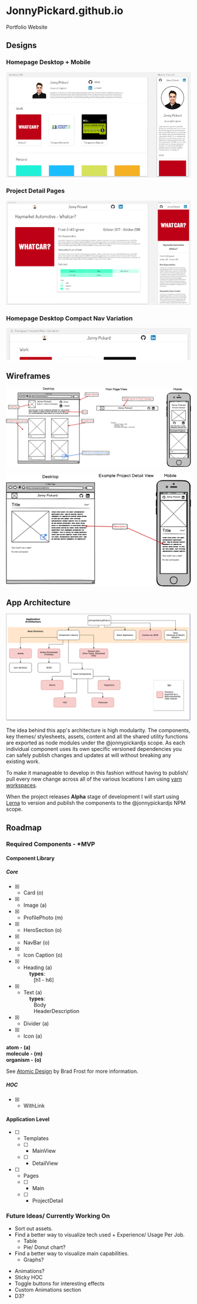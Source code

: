 # JonnyPickard.github.io

Portfolio Website


## Designs

### Homepage Desktop + Mobile

<p align="center" style="background: white;">
  <img src="./docs/designs/homepage-desktop-and-mobile.png" alt="Homepage Desktop & Mobile">
</p>

### Project Detail Pages

<p align="center" style="background: white;">
  <img src="./docs/designs/project-detail-page.png" alt="Project Detail Page">
</p>

### Homepage Desktop Compact Nav Variation

<p align="center" style="background: white;">
  <img src="./docs/designs/homepage-desktop-compact-nav-variation.png" alt="Homepage Desktop Compact Nav Variation">
</p>


## Wireframes

<p align="center">
  <img src="./docs/wireframes/main-view.png" alt="Main View">
</p>


<p align="center">
  <img src="./docs/wireframes/example-projects-detail-view.png" alt="Example project detail view">
</p>

## App Architecture

<p align="center">
  <img src="./docs/app-architecture.png" alt="Main View">
</p>

The idea behind this app's architecture is high modularity. The components, key themes/ stylesheets, assets, content and all the shared utility functions are exported as node modules under the @jonnypickardjs scope. As each individual component uses its own specific versioned dependencies you can safely publish changes and updates at will without breaking any existing work.  

To make it manageable to develop in this fashion without having to publish/ pull every new change across all of the various locations I am using [yarn workspaces][1].

When the project releases **Alpha** stage of development I will start using [Lerna][2] to version and publish the components to the @jonnypickardjs NPM scope.

## Roadmap

### Required Components - *MVP

#### Component Library

##### Core

- [x] - Card (o)  
- [x] - Image (a)  
- [x] - ProfilePhoto (m)  
- [x] - HeroSection (o)  
- [x] - NavBar (o)  
- [x] - Icon Caption (o)  
- [x] - Heading (a)  
&nbsp;&nbsp;&nbsp;&nbsp;**types**:  
&nbsp;&nbsp;&nbsp;&nbsp;&nbsp;&nbsp; [h1 - h6]  
- [x] - Text (a)  
&nbsp;&nbsp;&nbsp;&nbsp;**types**:  
&nbsp;&nbsp;&nbsp;&nbsp;&nbsp;&nbsp; Body  
&nbsp;&nbsp;&nbsp;&nbsp;&nbsp;&nbsp; HeaderDescription  
- [x] - Divider (a)  
- [x] - Icon (a)  

**atom - (a)**  
**molecule - (m)**  
**organism - (o)**  

See [Atomic Design][0] by Brad Frost for more information.

##### HOC

- [x] - WithLink

#### Application Level

- [ ] - Templates  
  - [ ] - MainView  
  - [ ] - DetailView  

- [ ] - Pages  
  - [ ] - Main  
  - [ ] - ProjectDetail  

### Future Ideas/ Currently Working On

- Sort out assets.
- Find a better way to visualize tech used + Experience/ Usage Per Job.
  - Table
  - Pie/ Donut chart?
- Find a better way to visualize main capabilities. 
  - Graphs? 

* Animations? 
* Sticky HOC
* Toggle buttons for interesting effects
* Custom Animations section
* D3? 

[0]: http://atomicdesign.bradfrost.com/
[1]: https://yarnpkg.com/lang/en/docs/workspaces/
[2]: https://lernajs.io/